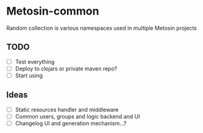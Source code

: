 # Metosin-common

Random collection is various namespaces used in multiple Metosin projects

## TODO

- [ ] Test everything
- [ ] Deploy to clojars or private maven repo?
- [ ] Start using

## Ideas

- [ ] Static resources handler and middleware
- [ ] Common users, groups and logic backend and UI
- [ ] Changelog UI and generation mechanism...?
